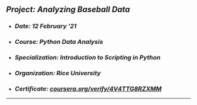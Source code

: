 ## _Project: Analyzing Baseball Data_
- ### _Date: 12 February '21_
- ### _Course: Python Data Analysis_
- ### _Specialization: Introduction to Scripting in Python_
- ### _Organization: Rice University_
- ### _Certificate: [coursera.org/verify/4V4TTG8RZXMM](https://coursera.org/verify/4V4TTG8RZXMM)_
---
